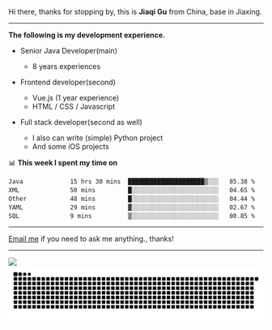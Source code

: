 Hi there, thanks for stopping by, this is **Jiaqi Gu** from China, base in Jiaxing.

---

**The following is my development experience.**

- Senior Java Developer(main)
  - 8 years experiences

- Frontend developer(second)
  - Vue.js (1 year experience)
  - HTML / CSS / Javascript
  
- Full stack developer(second as well)
  - I also can write (simple) Python project
  - And some iOS projects

📊 **This week I spent my time on**
<!--START_SECTION:waka-->

```txt
Java             15 hrs 30 mins  █████████████████████▒░░░   85.38 %
XML              50 mins         █░░░░░░░░░░░░░░░░░░░░░░░░   04.65 %
Other            48 mins         █░░░░░░░░░░░░░░░░░░░░░░░░   04.44 %
YAML             29 mins         ▓░░░░░░░░░░░░░░░░░░░░░░░░   02.67 %
SQL              9 mins          ▒░░░░░░░░░░░░░░░░░░░░░░░░   00.85 %
```

<!--END_SECTION:waka-->

---

[Email me](mailto:htk2klwgr@mozmail.com?subject=Hiring_from_GitHub) if you need to ask me anything., thanks!

---

![]( https://visitor-badge.glitch.me/badge?page_id=githubgujiaqi)
![]( https://github.com/droid-Q/droid-Q/raw/output/github-contribution-grid-snake.svg#gh-dark-mode-only)
